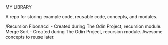 MY LIBRARY

A repo for storing example code, reusable code, concepts, and modules.

/Recursion
Fibonacci - Created during The Odin Project, recursion module.
Merge Sort - Created during The Odin Project, recursion module.  Awesome concepts to reuse later.